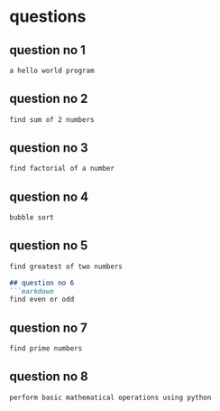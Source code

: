 # questions
## question no 1
```markdown
a hello world program
```


## question no 2
```markdown
find sum of 2 numbers 
```


## question no 3
```markdown
find factorial of a number
```


## question no 4
```markdown
bubble sort
```

## question no 5
```markdown
find greatest of two numbers

## question no 6
```markdown
find even or odd
```

## question no 7
```markdown
find prime numbers
```

## question no 8
```markdown
perform basic mathematical operations using python
```
